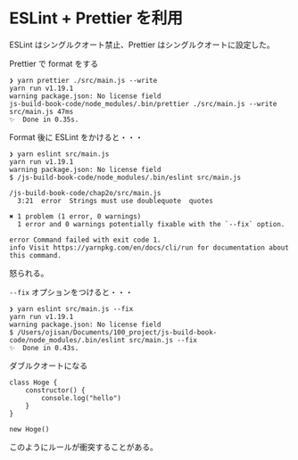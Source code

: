 # ESLint + Prettier を利用

ESLint はシングルクオート禁止、Prettier はシングルクオートに設定した。

Prettier で format をする

```
❯ yarn prettier ./src/main.js --write
yarn run v1.19.1
warning package.json: No license field
js-build-book-code/node_modules/.bin/prettier ./src/main.js --write
src/main.js 47ms
✨  Done in 0.35s.
```

Format 後に ESLint をかけると・・・

```
❯ yarn eslint src/main.js
yarn run v1.19.1
warning package.json: No license field
$ /js-build-book-code/node_modules/.bin/eslint src/main.js

/js-build-book-code/chap2o/src/main.js
  3:21  error  Strings must use doublequote  quotes

✖ 1 problem (1 error, 0 warnings)
  1 error and 0 warnings potentially fixable with the `--fix` option.

error Command failed with exit code 1.
info Visit https://yarnpkg.com/en/docs/cli/run for documentation about this command.
```

怒られる。

`--fix` オプションをつけると・・・

```
❯ yarn eslint src/main.js --fix
yarn run v1.19.1
warning package.json: No license field
$ /Users/ojisan/Documents/100_project/js-build-book-code/node_modules/.bin/eslint src/main.js --fix
✨  Done in 0.43s.
```

ダブルクオートになる

```
class Hoge {
    constructor() {
        console.log("hello")
    }
}

new Hoge()
```

このようにルールが衝突することがある。
